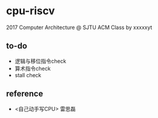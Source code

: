 # cpu-riscv

2017 Computer Architecture @ SJTU ACM Class by xxxxxyt

## to-do

- 逻辑与移位指令check
- 算术指令check
- stall check

## reference

- <自己动手写CPU> 雷思磊
